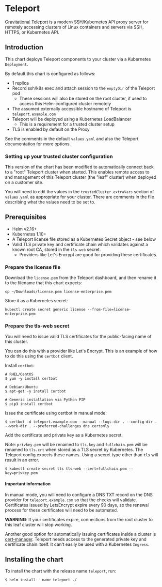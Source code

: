 # Teleport

[Gravitational Teleport](https://github.com/gravitational/teleport) is a modern SSH/Kubernetes API proxy server for
remotely accessing clusters of Linux containers and servers via SSH, HTTPS, or Kubernetes API.

## Introduction

This chart deploys Teleport components to your cluster via a Kubernetes `Deployment`.

By default this chart is configured as follows:

- 1 replica
- Record ssh/k8s exec and attach session to the `emptyDir` of the Teleport pod
  - These sessions will also be stored on the root cluster, if used to access this Helm-configured cluster remotely
- The assumed externally accessible hostname of Teleport is `teleport.example.com`
- Teleport will be deployed using a Kubernetes LoadBalancer
  - This is a requirement for a trusted cluster setup
- TLS is enabled by default on the Proxy

See the comments in the default `values.yaml` and also the Teleport documentation for more options.

### Setting up your trusted cluster configuration

This version of the chart has been modified to automatically connect back to a "root" Teleport cluster when started. This
enables remote access to and management of this Teleport cluster (the "leaf" cluster) when deployed on a customer site.

You will need to edit the values in the `trustedCluster.extraVars` section of `values.yaml` as appropriate for your cluster.
There are comments in the file describing what the values need to be set to.

## Prerequisites

- Helm v2.16+
- Kubernetes 1.10+
- A Teleport license file stored as a Kubernetes Secret object - see below
- Valid TLS private key and certificate chain which validates against a known root CA, stored in the `tls-web` secret.
  - Providers like Let's Encrypt are good for providing these certificates.

### Prepare the license file

Download the `license.pem` from the Teleport dashboard, and then rename it to the filename that this chart expects:

```
cp ~/Downloads/license.pem license-enterprise.pem
```

Store it as a Kubernetes secret:

```console
kubectl create secret generic license --from-file=license-enterprise.pem
```

### Prepare the tls-web secret

You will need to  issue valid TLS certificates for the public-facing name of this cluster.

You can do this with a provider like Let's Encrypt. This is an example of how to do this using the `certbot` client.

Install `certbot`:

```console
# RHEL/CentOS
$ yum -y install certbot

# Debian/Ubuntu
$ apt-get -y install certbot

# Generic installation via Python PIP
$ pip3 install certbot
```

Issue the certificate using certbot in manual mode:

```console
$ certbot -d teleport.example.com --manual --logs-dir . --config-dir . --work-dir . --preferred-challenges dns certonly
```

Add the certificate and private key as a Kubernetes secret.

Note: `privkey.pem` will be renamed to `tls.key` and `fullchain.pem` will be renamed to `tls.crt` when stored as a TLS
secret by Kubernetes. The Teleport config expects these names. Using a secret type other than `tls` will result in an error.

```console
$ kubectl create secret tls tls-web --cert=fullchain.pem --key=privkey.pem
```

#### Important information

In manual mode, you will need to configure a DNS TXT record on the DNS provider for `teleport.example.com` so that the
checks will validate. Certificates issued by LetsEncrypt expire every 90 days, so the renewal process for these certificates
will need to be automated.

**WARNING**: If your certificates expire, connections from the root cluster to this leaf cluster will stop working.

Another good option for automatically issuing certificates inside a cluster is [cert-manager](https://github.com/jetstack/cert-manager).
Teleport needs access to the generated private key and certificate chain itself. It can't easily be used with a Kubernetes `Ingress`.

## Installing the chart

To install the chart with the release name `teleport`, run:

```
$ helm install --name teleport ./
```